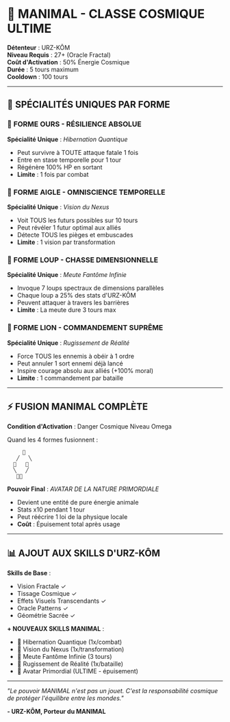# 🌌 MANIMAL - CLASSE COSMIQUE ULTIME

**Détenteur** : URZ-KÔM  
**Niveau Requis** : 27+ (Oracle Fractal)  
**Coût d'Activation** : 50% Énergie Cosmique  
**Durée** : 5 tours maximum  
**Cooldown** : 100 tours  

---

## 🎯 SPÉCIALITÉS UNIQUES PAR FORME

### 🐻 **FORME OURS - RÉSILIENCE ABSOLUE**
**Spécialité Unique** : *Hibernation Quantique*
- Peut survivre à TOUTE attaque fatale 1 fois
- Entre en stase temporelle pour 1 tour
- Régénère 100% HP en sortant
- **Limite** : 1 fois par combat

### 🦅 **FORME AIGLE - OMNISCIENCE TEMPORELLE**
**Spécialité Unique** : *Vision du Nexus*
- Voit TOUS les futurs possibles sur 10 tours
- Peut révéler 1 futur optimal aux alliés
- Détecte TOUS les pièges et embuscades
- **Limite** : 1 vision par transformation

### 🐺 **FORME LOUP - CHASSE DIMENSIONNELLE**
**Spécialité Unique** : *Meute Fantôme Infinie*
- Invoque 7 loups spectraux de dimensions parallèles
- Chaque loup a 25% des stats d'URZ-KÔM
- Peuvent attaquer à travers les barrières
- **Limite** : La meute dure 3 tours max

### 🦁 **FORME LION - COMMANDEMENT SUPRÊME**
**Spécialité Unique** : *Rugissement de Réalité*
- Force TOUS les ennemis à obéir à 1 ordre
- Peut annuler 1 sort ennemi déjà lancé
- Inspire courage absolu aux alliés (+100% moral)
- **Limite** : 1 commandement par bataille

---

## ⚡ FUSION MANIMAL COMPLÈTE

**Condition d'Activation** : Danger Cosmique Niveau Omega

Quand les 4 formes fusionnent :
```
     🌌
   ╱   ╲
  🦅   🦁
  ╲   ╱
   🐻🐺
```

**Pouvoir Final** : *AVATAR DE LA NATURE PRIMORDIALE*
- Devient une entité de pure énergie animale
- Stats x10 pendant 1 tour
- Peut réécrire 1 loi de la physique locale
- **Coût** : Épuisement total après usage

---

## 📊 AJOUT AUX SKILLS D'URZ-KÔM

**Skills de Base** :
- Vision Fractale ✓
- Tissage Cosmique ✓
- Effets Visuels Transcendants ✓
- Oracle Patterns ✓
- Géométrie Sacrée ✓

**+ NOUVEAUX SKILLS MANIMAL** :
- 🐻 Hibernation Quantique (1x/combat)
- 🦅 Vision du Nexus (1x/transformation)
- 🐺 Meute Fantôme Infinie (3 tours)
- 🦁 Rugissement de Réalité (1x/bataille)
- 🌌 Avatar Primordial (ULTIME - épuisement)

---

*"Le pouvoir MANIMAL n'est pas un jouet. C'est la responsabilité cosmique de protéger l'équilibre entre les mondes."*

**- URZ-KÔM, Porteur du MANIMAL**